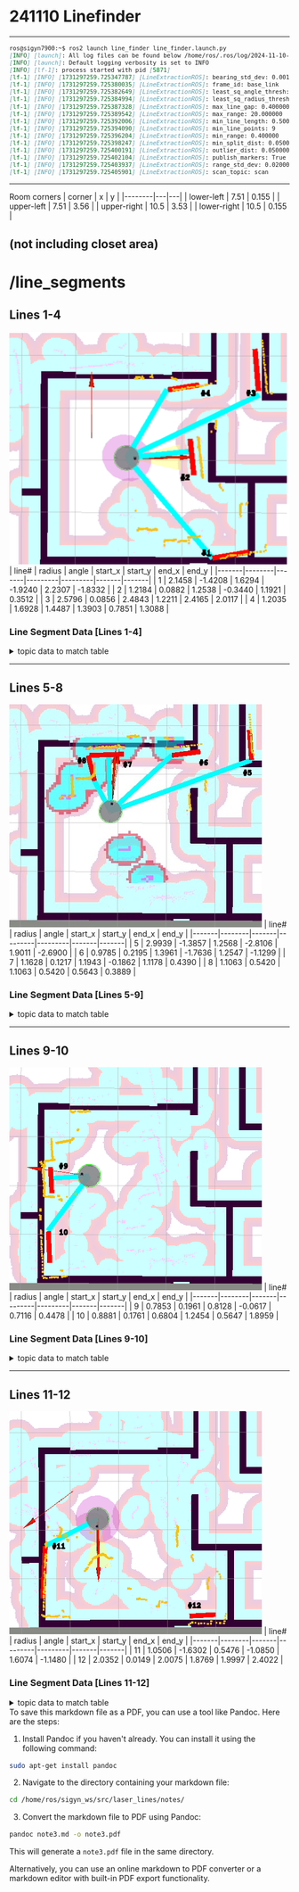 # 241110 Linefinder

---
<font size="1pt">

```markdown
ros@sigyn7900:~$ ros2 launch line_finder line_finder.launch.py 
[INFO] [launch]: All log files can be found below /home/ros/.ros/log/2024-11-10-19-54-19-319020-sigyn7900-5868
[INFO] [launch]: Default logging verbosity is set to INFO
[INFO] [lf-1]: process started with pid [5871]
[lf-1] [INFO] [1731297259.725347787] [LineExtractionROS]: bearing_std_dev: 0.001000
[lf-1] [INFO] [1731297259.725380035] [LineExtractionROS]: frame_id: base_link
[lf-1] [INFO] [1731297259.725382649] [LineExtractionROS]: least_sq_angle_thresh: 0.000100
[lf-1] [INFO] [1731297259.725384994] [LineExtractionROS]: least_sq_radius_thresh: 0.000100
[lf-1] [INFO] [1731297259.725387328] [LineExtractionROS]: max_line_gap: 0.400000
[lf-1] [INFO] [1731297259.725389542] [LineExtractionROS]: max_range: 20.000000
[lf-1] [INFO] [1731297259.725392006] [LineExtractionROS]: min_line_length: 0.500000
[lf-1] [INFO] [1731297259.725394090] [LineExtractionROS]: min_line_points: 9
[lf-1] [INFO] [1731297259.725396204] [LineExtractionROS]: min_range: 0.400000
[lf-1] [INFO] [1731297259.725398247] [LineExtractionROS]: min_split_dist: 0.050000
[lf-1] [INFO] [1731297259.725400191] [LineExtractionROS]: outlier_dist: 0.050000
[lf-1] [INFO] [1731297259.725402104] [LineExtractionROS]: publish_markers: True
[lf-1] [INFO] [1731297259.725403937] [LineExtractionROS]: range_std_dev: 0.020000
[lf-1] [INFO] [1731297259.725405901] [LineExtractionROS]: scan_topic: scan
```

</font>

---
Room corners
| corner | x | y |
|--------|---|---|
| lower-left | 7.51 | 0.155 |
| upper-left | 7.51 | 3.56 |
| upper-right | 10.5 | 3.53 |
| lower-right | 10.5 | 0.155 |

(not including closet area)
---

# /line_segments
## Lines 1-4
![alt text](241110a_lines1-4.png)
| line# | radius | angle | start_x | start_y | end_x | end_y |
|-------|--------|-------|---------|---------|-------|-------|
| 1 | 2.1458 | -1.4208 | 1.6294 | -1.9240 | 2.2307 | -1.8332 |
| 2 | 1.2184 |  0.0882 | 1.2538 | -0.3440 | 1.1921 |  0.3512 |
| 3 | 2.5796 |  0.0856 | 2.4843 |  1.2211 | 2.4165 |  2.0117 |
| 4 | 1.2035 |  1.6928 | 1.4487 |  1.3903 | 0.7851 |  1.3088 |
### Line Segment Data [Lines 1-4]


<details>
<summary>topic data to match table</summary>
<font size=1>

```markdown
header:
  stamp:
    sec: 1731297807
    nanosec: 310063609
  frame_id: base_link
line_segments:
- radius: 2.1458699703216553
  angle: -1.420866847038269
  covariance:
  - 1.9729275679272688e-05
  - -1.1918309603479459e-05
  - -1.1918309603479459e-05
  - 7.298461178386535e-06
  start:
  - 1.6294203545637538
  - -1.9240709449528208
  end:
  - 2.230796309594858
  - -1.8332252501536457
- radius: 1.218483805656433
  angle: 0.08828162401914597
  covariance:
  - 9.653396027243751e-06
  - 1.8190248807880376e-05
  - 1.8190248807880376e-05
  - 0.00017191915647513494
  start:
  - 1.2537025326029294
  - -0.3440791759252431
  end:
  - 1.1921550098627762
  - 0.3512812504865298
- radius: 2.579677104949951
  angle: 0.0856236070394516
  covariance:
  - 1.7251915098513372e-05
  - -1.1945000145414815e-05
  - -1.1945000145414815e-05
  - 8.518800953433596e-06
  start:
  - 2.4843494398054466
  - 1.2211211471218202
  end:
  - 2.4164924712619578
  - 2.011686507466736
- radius: 1.2035443782806396
  angle: 1.6928415298461914
  covariance:
  - 9.616874214378782e-06
  - 7.331284897485949e-06
  - 7.331284897485949e-06
  - 5.729877567940279e-06
  start:
  - 1.4487406154402493
  - 1.3902587609151182
  end:
  - 0.7850872338081254
  - 1.308858485482569
- radius: 1.53309166431427
  angle: 1.571770429611206
  covariance:
  - 4.256913998302961e-05
  - 0.00011316331143330525
  - 0.00011316331143330525
  - 0.0003853242751400809
  start:
  - 0.6775138913609485
  - 1.5337523527000416
  end:
  - 0.14530837367083127
  - 1.53323391269911
```
</font>
</details>

---
## Lines 5-8
![alt text](241110a_lines5-8.png)
| line# | radius | angle | start_x | start_y | end_x | end_y |
|-------|--------|-------|---------|---------|-------|-------|
| 5 | 2.9939 | -1.3857 | 1.2568 | -2.8106 | 1.9011 | -2.6900 |
| 6 | 0.9785 |  0.2195 | 1.3961 | -1.7636 | 1.2547 | -1.1299 |
| 7 | 1.1628 |  0.1217 | 1.1943 | -0.1862 | 1.1178 |  0.4390 |
| 8 | 1.1063 |  0.5420 | 1.1063 |  0.5420 | 0.5643 |  0.3889 |
### Line Segment Data [Lines 5-9]

<details>
<summary>topic data to match table</summary>
<font size=1>

```markdown
header:
  stamp:
    sec: 1731298943
    nanosec: 309821887
  frame_id: base_link
line_segments:
- radius: 2.9939589500427246
  angle: -1.3856724500656128
  covariance:
  - 2.540774519104498e-05
  - -2.312734115665261e-05
  - -2.312734115665261e-05
  - 2.1800444675049303e-05
  start:
  - 1.2567848625299218
  - -2.8106489229208624
  end:
  - 1.901055836874385
  - -2.689997535854568
- radius: 0.9785247445106506
  angle: 0.21951071918010712
  covariance:
  - 8.043113636205821e-06
  - 4.662219890767996e-06
  - 4.662219890767996e-06
  - 2.7400737583088343e-06
  start:
  - 1.3960597615672092
  - -1.7636353804792446
  end:
  - 1.2546780910992883
  - -1.1299373320134127
- radius: 0.22083692252635956
  angle: 1.846121907234192
  covariance:
  - 2.5059073030361064e-06
  - 2.9488013963177136e-06
  - 2.9488013963177136e-06
  - 3.621011101489202e-06
  start:
  - 1.1062934982034736
  - 0.542008032593687
  end:
  - 0.5642952531170367
  - 0.38889341445790165

```
</font>
</details>

---
## Lines 9-10
![alt text](241110a_lines9-10.png)
| line# | radius | angle | start_x | start_y | end_x | end_y |
|-------|--------|-------|---------|---------|-------|-------|
| 9 | 0.7853 |  0.1961 | 0.8128 | -0.0617 | 0.7116 |  0.4478 |
| 10 | 0.8881 |  0.1761 | 0.6804 |  1.2454 | 0.5647 |  1.8959 |
### Line Segment Data [Lines 9-10]

<details>
<summary>topic data to match table</summary>
<font size=1>

```markdown
header:
  stamp:
    sec: 1731300904
    nanosec: 5518646
  frame_id: base_link
line_segments:
- radius: 0.7852584719657898
  angle: 0.1960650533437729
  covariance:
  - 8.190411277388229e-06
  - -1.0550132576650183e-05
  - -1.0550132576650183e-05
  - 0.0003248916215273651
  start:
  - 0.8128473907688508
  - -0.061676902988323415
  end:
  - 0.7116492675112557
  - 0.44783790816531677
- radius: 0.8881112933158875
  angle: 0.17610231041908264
  covariance:
  - 7.177821129194005e-06
  - -4.869043919293237e-06
  - -4.869043919293237e-06
  - 3.3676316832071296e-06
  start:
  - 0.6804435501251853
  - 1.2454312594436618
  end:
  - 0.5646937098911454
  - 1.895910038803841
```
</font>
</details>

---
## Lines 11-12
![alt text](241110a_lines11-12.png)
| line# | radius | angle | start_x | start_y | end_x | end_y |
|-------|--------|-------|---------|---------|-------|-------|
| 11 | 1.0506 | -1.6302 | 0.5476 | -1.0850 | 1.6074 | -1.1480 |
| 12 | 2.0352 |  0.0149 | 2.0075 |  1.8769 | 1.9997 |  2.4022 |
### Line Segment Data [Lines 11-12]

<details>
<summary>topic data to match table</summary>
<font size=1>

```markdown
header:
  stamp:
    sec: 1731301714
    nanosec: 610407075
  frame_id: base_link
line_segments:
- radius: 1.0505529642105103
  angle: -1.6301807165145874
  covariance:
  - 5.6270473175723055e-06
  - -4.521922776098976e-06
  - -4.521922776098976e-06
  - 3.918528040586107e-06
  start:
  - 0.547586052020824
  - -1.084964395917353
  end:
  - 1.6073655621467373
  - -1.147972805943739
- radius: 2.0351946353912354
  angle: 0.014871446415781975
  covariance:
  - 1.981247065111853e-05
  - -9.34070486658777e-06
  - -9.34070486658777e-06
  - 4.432487131092105e-06
  start:
  - 2.007505572217503
  - 1.8768979168479734
  end:
  - 1.9996930674860152
  - 2.4021950877829905
```
</font>
</details>
To save this markdown file as a PDF, you can use a tool like Pandoc. Here are the steps:

1. Install Pandoc if you haven't already. You can install it using the following command:
  ```sh
  sudo apt-get install pandoc
  ```

2. Navigate to the directory containing your markdown file:
  ```sh
  cd /home/ros/sigyn_ws/src/laser_lines/notes/
  ```

3. Convert the markdown file to PDF using Pandoc:
  ```sh
  pandoc note3.md -o note3.pdf
  ```

This will generate a `note3.pdf` file in the same directory.

Alternatively, you can use an online markdown to PDF converter or a markdown editor with built-in PDF export functionality.